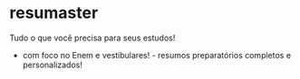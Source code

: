 # resumaster
Tudo o que você precisa para seus estudos!
- com foco no Enem e vestibulares!      - resumos preparatórios completos e personalizados!
